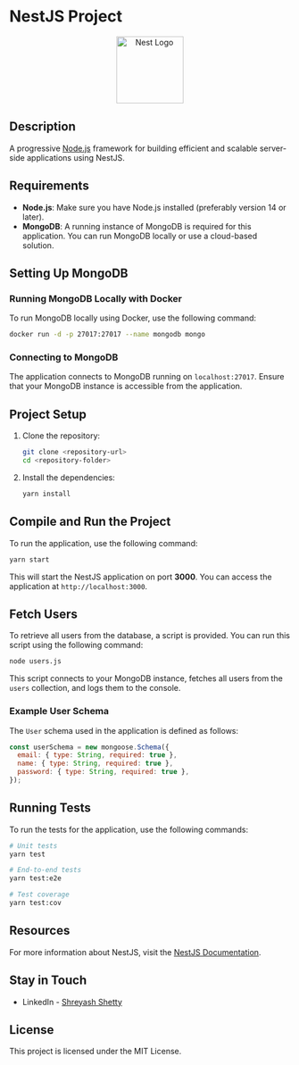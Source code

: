 # NestJS Project

<p align="center">
  <a href="http://nestjs.com/" target="blank"><img src="https://nestjs.com/img/logo-small.svg" width="120" alt="Nest Logo" /></a>
</p>

## Description

A progressive [Node.js](http://nodejs.org) framework for building efficient and scalable server-side applications using NestJS.

## Requirements

- **Node.js**: Make sure you have Node.js installed (preferably version 14 or later).
- **MongoDB**: A running instance of MongoDB is required for this application. You can run MongoDB locally or use a cloud-based solution.

## Setting Up MongoDB

### Running MongoDB Locally with Docker

To run MongoDB locally using Docker, use the following command:

```bash
docker run -d -p 27017:27017 --name mongodb mongo
```

### Connecting to MongoDB

The application connects to MongoDB running on `localhost:27017`. Ensure that your MongoDB instance is accessible from the application.

## Project Setup

1. Clone the repository:

   ```bash
   git clone <repository-url>
   cd <repository-folder>
   ```

2. Install the dependencies:

   ```bash
   yarn install
   ```

## Compile and Run the Project

To run the application, use the following command:

```bash
yarn start
```

This will start the NestJS application on port **3000**. You can access the application at `http://localhost:3000`.

## Fetch Users

To retrieve all users from the database, a script is provided. You can run this script using the following command:

```bash
node users.js
```

This script connects to your MongoDB instance, fetches all users from the `users` collection, and logs them to the console.

### Example User Schema

The `User` schema used in the application is defined as follows:

```javascript
const userSchema = new mongoose.Schema({
  email: { type: String, required: true },
  name: { type: String, required: true },
  password: { type: String, required: true },
});
```

## Running Tests

To run the tests for the application, use the following commands:

```bash
# Unit tests
yarn test

# End-to-end tests
yarn test:e2e

# Test coverage
yarn test:cov
```

## Resources

For more information about NestJS, visit the [NestJS Documentation](https://docs.nestjs.com).


## Stay in Touch
- LinkedIn - [Shreyash Shetty](https://www.linkedin.com/in/shreyash-shetty/)

## License

This project is licensed under the MIT License.
